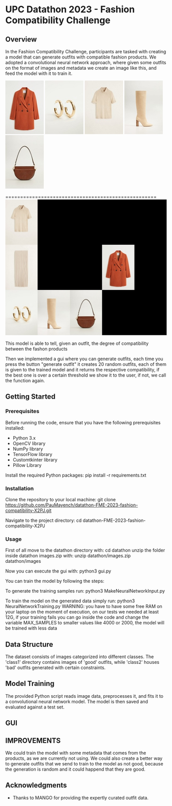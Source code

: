 # UPC Datathon 2023 - Fashion Compatibility Challenge

## Overview
In the Fashion Compatibility Challenge, participants are tasked with creating a model that can generate outfits with compatible fashion products.
We adopted a convolutional neural network approach, where given some outfits on the format of images and metadata we create an image like this, and feed the model with it to train it. 

![Product1](resources/2019_51030857_20.jpg)
![Product1](resources/2019_53003778_OR.jpg)
![Product1](resources/2019_53023716_07.jpg)
![Product1](resources/2019_53023770_04.jpg)
![Product1](resources/2019_57095923_CU.jpg)

===================================================
![Final Outfit](resources/156.jpg)

This model is able to tell, given an outfit, the degree of compatibility between the fashon products 

Then we implemented a gui where you can generate outfits, each time you press the button "generate outfit" it creates 20 random outfits, each of them is given to the trained model and it returns the respective compatibility, if the best one is over a certain threshold we show it to the user, if not, we call the function again.




## Getting Started

### Prerequisites
Before running the code, ensure that you have the following prerequisites installed:
- Python 3.x
- OpenCV library
- NumPy library
- TensorFlow library
- Customtkinter library
- Pillow Library

Install the required Python packages:
pip install -r requirements.txt

### Installation
Clone the repository to your local machine:
git clone https://github.com/PauMayench/datathon-FME-2023-fashion-compatibility-X2PJ.git

Navigate to the project directory:
cd datathon-FME-2023-fashion-compatibility-X2PJ


### Usage
First of all move to the datathon directory with:
cd datathon
unzip the folder inside datathon images.zip with:
unzip datathon/images.zip datathon/images

Now you can execute the gui with:
python3 gui.py

You can train the model by following the steps:

To generate the training samples run:
python3 MakeNeuralNetworkInput.py

To train the model on the generated data simply run:
python3 NeuralNetworkTraining.py
WARNING: you have to have some free RAM on your laptop on the moment of execution, on our tests we needed at least 12G, if your training fails you can go inside the code and change the variable MAX_SAMPLES to smaller values like 4000 or 2000, the model will be trained with less data


## Data Structure
The dataset consists of images categorized into different classes. The 'class1' directory contains images of 'good' outfits, while 'class2' houses 'bad' outfits generated with certain constraints.

## Model Training
The provided Python script reads image data, preprocesses it, and fits it to a convolutional neural network model. The model is then saved and evaluated against a test set. 

## GUI





## IMPROVEMENTS
We could train the model with some metadata that comes from the products, as we are currently not using. We could also create a better way to generate outfits that we send to train to the model as not good, because the generation is random and it could happend that they are good.



## Acknowledgments
- Thanks to MANGO for providing the expertly curated outfit data.

